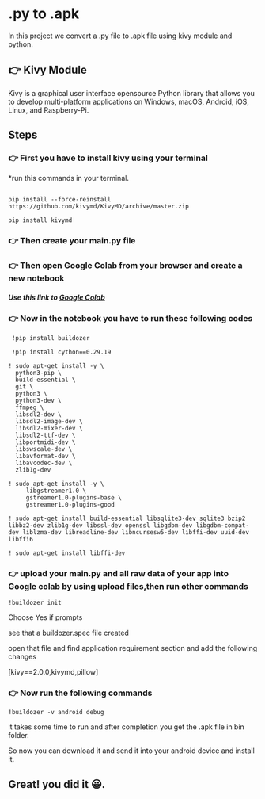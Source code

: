 # .py to .apk 
In this project we convert a .py file to .apk file using kivy module and python.

## :point_right: Kivy Module
Kivy is a graphical user interface opensource Python library that allows you to develop multi-platform applications on Windows, macOS, Android, iOS, Linux, and Raspberry-Pi. 

##  Steps 

### :point_right: First you have to install kivy using your terminal

*run this commands in your terminal.

```

pip install --force-reinstall https://github.com/kivymd/KivyMD/archive/master.zip

pip install kivymd

```

### :point_right: Then create your main.py file

### :point_right: Then open Google Colab from your browser and create a new notebook
##### Use this link to [Google Colab](https://colab.research.google.com/) 

### :point_right: Now in the notebook you have to run these following codes

```
 !pip install buildozer
 
 !pip install cython==0.29.19
 
! sudo apt-get install -y \
  python3-pip \
  build-essential \
  git \
  python3 \
  python3-dev \
  ffmpeg \
  libsdl2-dev \
  libsdl2-image-dev \
  libsdl2-mixer-dev \
  libsdl2-ttf-dev \
  libportmidi-dev \
  libswscale-dev \
  libavformat-dev \
  libavcodec-dev \
  zlib1g-dev
  
! sudo apt-get install -y \
     libgstreamer1.0 \
     gstreamer1.0-plugins-base \
     gstreamer1.0-plugins-good
     
! sudo apt-get install build-essential libsqlite3-dev sqlite3 bzip2 libbz2-dev zlib1g-dev libssl-dev openssl libgdbm-dev libgdbm-compat-dev liblzma-dev libreadline-dev libncursesw5-dev libffi-dev uuid-dev libffi6

! sudo apt-get install libffi-dev

```

### :point_right: upload your main.py and all raw data of your app into Google colab by using upload files,then run other commands
```
!buildozer init
```
Choose Yes if prompts

see that a buildozer.spec file created

open that file and find application requirement section and add the following changes 

[kivy==2.0.0,kivymd,pillow]

### :point_right: Now run the following commands
```
!buildozer -v android debug
```
it takes some time to run and after completion you get the .apk file in bin folder.

So now you can download it and send it into your android device and install it.

## Great! you did it :grinning:.



